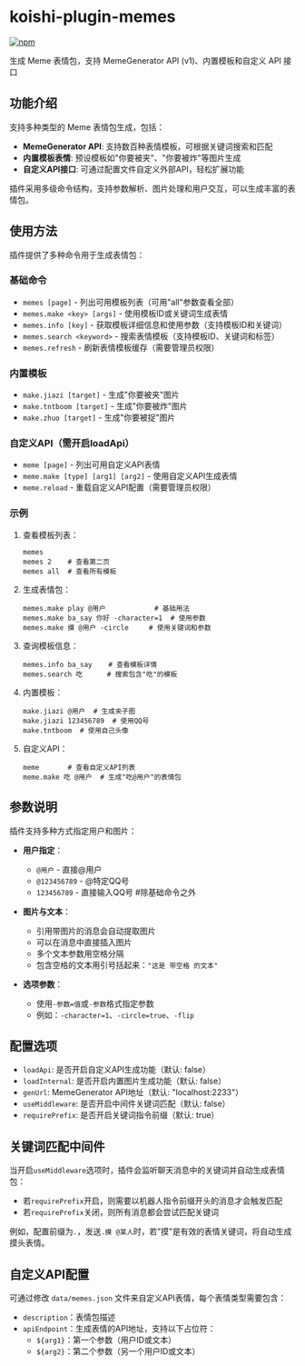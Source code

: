# koishi-plugin-memes

[![npm](https://img.shields.io/npm/v/koishi-plugin-memes?style=flat-square)](https://www.npmjs.com/package/koishi-plugin-memes)

生成 Meme 表情包，支持 MemeGenerator API (v1)、内置模板和自定义 API 接口

## 功能介绍

支持多种类型的 Meme 表情包生成，包括：

- **MemeGenerator API**: 支持数百种表情模板，可根据关键词搜索和匹配
- **内置模板表情**: 预设模板如"你要被夹"、"你要被炸"等图片生成
- **自定义API接口**: 可通过配置文件自定义外部API，轻松扩展功能

插件采用多级命令结构，支持参数解析、图片处理和用户交互，可以生成丰富的表情包。

## 使用方法

插件提供了多种命令用于生成表情包：

### 基础命令

- `memes [page]` - 列出可用模板列表（可用"all"参数查看全部）
- `memes.make <key> [args]` - 使用模板ID或关键词生成表情
- `memes.info [key]` - 获取模板详细信息和使用参数（支持模板ID和关键词）
- `memes.search <keyword>` - 搜索表情模板（支持模板ID、关键词和标签）
- `memes.refresh` - 刷新表情模板缓存（需要管理员权限）

### 内置模板

- `make.jiazi [target]` - 生成"你要被夹"图片
- `make.tntboom [target]` - 生成"你要被炸"图片
- `make.zhuo [target]` - 生成"你要被捉"图片

### 自定义API（需开启loadApi）

- `meme [page]` - 列出可用自定义API表情
- `meme.make [type] [arg1] [arg2]` - 使用自定义API生成表情
- `meme.reload` - 重载自定义API配置（需要管理员权限）

### 示例

1. 查看模板列表：

   ```text
   memes
   memes 2    # 查看第二页
   memes all  # 查看所有模板
   ```

2. 生成表情包：

   ```text
   memes.make play @用户            # 基础用法
   memes.make ba_say 你好 -character=1  # 使用参数
   memes.make 摸 @用户 -circle     # 使用关键词和参数
   ```

3. 查询模板信息：

   ```text
   memes.info ba_say    # 查看模板详情
   memes.search 吃      # 搜索包含"吃"的模板
   ```

4. 内置模板：

   ```text
   make.jiazi @用户  # 生成夹子图
   make.jiazi 123456789  # 使用QQ号
   make.tntboom  # 使用自己头像
   ```

5. 自定义API：

   ```text
   meme       # 查看自定义API列表
   meme.make 吃 @用户  # 生成"吃@用户"的表情包
   ```

## 参数说明

插件支持多种方式指定用户和图片：

- **用户指定**：
  - `@用户` - 直接@用户
  - `@123456789` - @特定QQ号
  - `123456789` - 直接输入QQ号  #除基础命令之外

- **图片与文本**：
  - 引用带图片的消息会自动提取图片
  - 可以在消息中直接插入图片
  - 多个文本参数用空格分隔
  - 包含空格的文本用引号括起来：`"这是 带空格 的文本"`

- **选项参数**：
  - 使用`-参数=值`或`-参数`格式指定参数
  - 例如：`-character=1`、`-circle=true`、`-flip`

## 配置选项

- `loadApi`: 是否开启自定义API生成功能（默认: false）
- `loadInternal`: 是否开启内置图片生成功能（默认: false）
- `genUrl`: MemeGenerator API地址（默认: "localhost:2233"）
- `useMiddleware`: 是否开启中间件关键词匹配（默认: false）
- `requirePrefix`: 是否开启关键词指令前缀（默认: true）

## 关键词匹配中间件

当开启`useMiddleware`选项时，插件会监听聊天消息中的关键词并自动生成表情包：

- 若`requirePrefix`开启，则需要以机器人指令前缀开头的消息才会触发匹配
- 若`requirePrefix`关闭，则所有消息都会尝试匹配关键词

例如，配置前缀为`.`，发送`.摸 @某人`时，若"摸"是有效的表情关键词，将自动生成摸头表情。

## 自定义API配置

可通过修改 `data/memes.json` 文件来自定义API表情，每个表情类型需要包含：

- `description`：表情包描述
- `apiEndpoint`：生成表情的API地址，支持以下占位符：
  - `${arg1}`：第一个参数（用户ID或文本）
  - `${arg2}`：第二个参数（另一个用户ID或文本）
